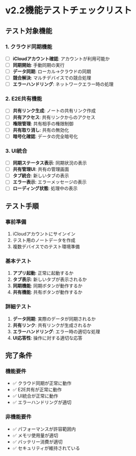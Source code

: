 # v2.2機能テストチェックリスト

## テスト対象機能

### 1. クラウド同期機能
- [ ] **iCloudアカウント確認**: アカウントが利用可能か
- [ ] **同期開始**: 手動同期の実行
- [ ] **データ同期**: ローカル→クラウドの同期
- [ ] **競合解決**: マルチデバイスでの競合処理
- [ ] **エラーハンドリング**: ネットワークエラー時の処理

### 2. E2E共有機能
- [ ] **共有リンク生成**: ノートの共有リンク作成
- [ ] **共有アクセス**: 共有リンクからのアクセス
- [ ] **権限管理**: 共有相手の権限制御
- [ ] **共有取り消し**: 共有の無効化
- [ ] **暗号化確認**: データの完全暗号化

### 3. UI統合
- [ ] **同期ステータス表示**: 同期状況の表示
- [ ] **共有管理UI**: 共有の管理画面
- [ ] **タブ統合**: 新しいタブの表示
- [ ] **エラー表示**: エラーメッセージの表示
- [ ] **ローディング状態**: 処理中の表示

## テスト手順

### 事前準備
1. iCloudアカウントにサインイン
2. テスト用のノートデータを作成
3. 複数デバイスでのテスト環境準備

### 基本テスト
1. **アプリ起動**: 正常に起動するか
2. **タブ表示**: 新しいタブが表示されるか
3. **同期機能**: 同期ボタンが動作するか
4. **共有機能**: 共有ボタンが動作するか

### 詳細テスト
1. **データ同期**: 実際のデータが同期されるか
2. **共有リンク**: 共有リンクが生成されるか
3. **エラーハンドリング**: エラー時の適切な処理
4. **UI応答性**: 操作に対する適切な応答

## 完了条件

### 機能要件
- ✅ クラウド同期が正常に動作
- ✅ E2E共有が正常に動作
- ✅ UI統合が正常に動作
- ✅ エラーハンドリングが適切

### 非機能要件
- ✅ パフォーマンスが許容範囲内
- ✅ メモリ使用量が適切
- ✅ バッテリー消費が適切
- ✅ セキュリティが維持されている
